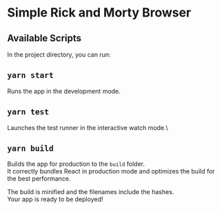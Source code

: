 # Simple Rick and Morty Browser

## Available Scripts

In the project directory, you can run:

## `yarn start`

Runs the app in the development mode.

## `yarn test`

Launches the test runner in the interactive watch mode.\

## `yarn build`

Builds the app for production to the `build` folder.\
It correctly bundles React in production mode and optimizes the build for the best performance.

The build is minified and the filenames include the hashes.\
Your app is ready to be deployed!
